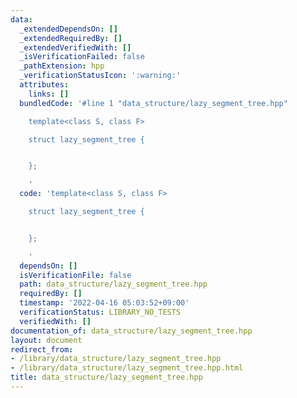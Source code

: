 ```yaml
---
data:
  _extendedDependsOn: []
  _extendedRequiredBy: []
  _extendedVerifiedWith: []
  _isVerificationFailed: false
  _pathExtension: hpp
  _verificationStatusIcon: ':warning:'
  attributes:
    links: []
  bundledCode: '#line 1 "data_structure/lazy_segment_tree.hpp"

    template<class S, class F>

    struct lazy_segment_tree {


    };

    '
  code: 'template<class S, class F>

    struct lazy_segment_tree {


    };

    '
  dependsOn: []
  isVerificationFile: false
  path: data_structure/lazy_segment_tree.hpp
  requiredBy: []
  timestamp: '2022-04-16 05:03:52+09:00'
  verificationStatus: LIBRARY_NO_TESTS
  verifiedWith: []
documentation_of: data_structure/lazy_segment_tree.hpp
layout: document
redirect_from:
- /library/data_structure/lazy_segment_tree.hpp
- /library/data_structure/lazy_segment_tree.hpp.html
title: data_structure/lazy_segment_tree.hpp
---
```

